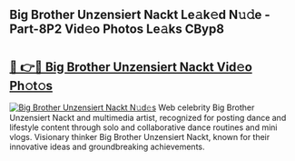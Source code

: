 ## Big Brother Unzensiert Nackt Le𝚊k𝚎d N𝚞𝚍e - Part-8P2 Vid𝚎o Photos Le𝚊ks CByp8

# <h2><a href="http://fb4fxn.evod.top/?m=Big+Brother+Unzensiert+Nackt">🔗 👉🔴 Big Brother Unzensiert Nackt Vid𝚎o Ph𝚘t𝚘s</a></h2>

[![Big Brother Unzensiert Nackt N𝚞d𝚎s](https://i.imgur.com/8V9OHl7.gif)](http://fb4fxn.evod.top/?m=Big+Brother+Unzensiert+Nackt)
Web celebrity Big Brother Unzensiert Nackt and multimedia artist, recognized for posting dance and lifestyle content through solo and collaborative dance routines and mini vlogs. Visionary thinker Big Brother Unzensiert Nackt, known for their innovative ideas and groundbreaking achievements. 
